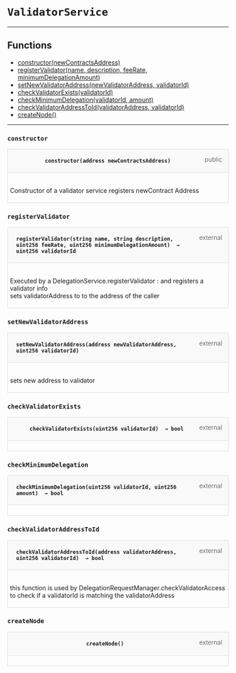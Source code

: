 # `ValidatorService`



---



## Functions


- [constructor(newContractsAddress)](#constructor)
- [registerValidator(name, description, feeRate, minimumDelegationAmount)](#registerValidator)
- [setNewValidatorAddress(newValidatorAddress, validatorId)](#setNewValidatorAddress)
- [checkValidatorExists(validatorId)](#checkValidatorExists)
- [checkMinimumDelegation(validatorId, amount)](#checkMinimumDelegation)
- [checkValidatorAddressToId(validatorAddress, validatorId)](#checkValidatorAddressToId)
- [createNode()](#createNode)
---








### `constructor`

<div class="funcnameconstructor contract-item">
<h4 id="hfuncnameconstructor"><a class="anchor" href="#funcnameconstructor"></a>
<code>constructor(address newContractsAddress) <span class="var-type"></span></code>
<span class="item-kind">public</span>
</h4>
<div class="description">

 <p> Constructor of a validator service registers newContract Address
 </p>
</div>

</div>

### `registerValidator`

<div class="funcnameregisterValidator contract-item">
<h4 id="hfuncnameregisterValidator"><a class="anchor" href="#funcnameregisterValidator"></a>
<code>registerValidator(string name, string description, uint256 feeRate, uint256 minimumDelegationAmount) <span class="var-type"> → uint256 validatorId</span></code>
<span class="item-kind">external</span>
</h4>
<div class="description">

 <p> Executed by a DelegationService.registerValidator : and registers a validator info <br>
sets validatorAddress to to the address of the caller
 </p>
</div>

</div>

### `setNewValidatorAddress`

<div class="funcnamesetNewValidatorAddress contract-item">
<h4 id="hfuncnamesetNewValidatorAddress"><a class="anchor" href="#funcnamesetNewValidatorAddress"></a>
<code>setNewValidatorAddress(address newValidatorAddress, uint256 validatorId) <span class="var-type"></span></code>
<span class="item-kind">external</span>
</h4>
<div class="description">

 <p> sets new address to validator
 </p>
</div>

</div>

### `checkValidatorExists`

<div class="funcnamecheckValidatorExists contract-item">
<h4 id="hfuncnamecheckValidatorExists"><a class="anchor" href="#funcnamecheckValidatorExists"></a>
<code>checkValidatorExists(uint256 validatorId) <span class="var-type"> → bool</span></code>
<span class="item-kind">external</span>
</h4>
<div class="description">


</div>

</div>

### `checkMinimumDelegation`

<div class="funcnamecheckMinimumDelegation contract-item">
<h4 id="hfuncnamecheckMinimumDelegation"><a class="anchor" href="#funcnamecheckMinimumDelegation"></a>
<code>checkMinimumDelegation(uint256 validatorId, uint256 amount) <span class="var-type"> → bool</span></code>
<span class="item-kind">external</span>
</h4>
<div class="description">


</div>

</div>

### `checkValidatorAddressToId`

<div class="funcnamecheckValidatorAddressToId contract-item">
<h4 id="hfuncnamecheckValidatorAddressToId"><a class="anchor" href="#funcnamecheckValidatorAddressToId"></a>
<code>checkValidatorAddressToId(address validatorAddress, uint256 validatorId) <span class="var-type"> → bool</span></code>
<span class="item-kind">external</span>
</h4>
<div class="description">

 <p> this function is used by DelegationRequestManager.checkValidatorAccess <br>
to check if a validatorId is matching the validatorAddress
 </p>
</div>

</div>

### `createNode`

<div class="funcnamecreateNode contract-item">
<h4 id="hfuncnamecreateNode"><a class="anchor" href="#funcnamecreateNode"></a>
<code>createNode() <span class="var-type"></span></code>
<span class="item-kind">external</span>
</h4>
<div class="description">


</div>

</div>

<style>
    .contract-item {
        border-radius: var(--border-radius);
        border: solid 1px #ddd;
        max-width: 90vw;
        padding: 0;
        margin-top: 1em;
        margin-bottom: 1em;
        word-wrap: break-word;
    }

    .contract-item h4 {
        display: -webkit-box;
        display: -ms-flexbox;
        display: flex;
        -webkit-box-orient: horizontal;
        -webkit-box-direction: normal;
        -ms-flex-direction: row;
        flex-direction: row;
        -webkit-box-pack: justify;
        -ms-flex-pack: justify;
        justify-content: space-between;
        -ms-flex-line-pack: start;
        align-content: flex-start;
        padding: 0;
        margin: 1em;
        margin-bottom: 2em;
        position: relative;
        font-size: inherit;
    }

    .contract-item h4::before {
        content: "";
        display: block;
        position: absolute;
        height: 100%;
        width: 100%;
        -webkit-box-sizing: content-box;
        box-sizing: content-box;
        padding: 1em;
        margin: -1em;
        z-index: -10;
        background-color: #f9f9fa;
        border-bottom: solid 1px #ddd;
    }
    .contract-item h4 code {
        color: inherit;
        background-color: transparent;
        padding: 5px
    }

    .contract-item h4 .item-kind {
        font-weight: 300;
        opacity: .8;
    }

    .contract-item .description{
        padding: 5px
    }

    .contract-item .box {
        margin: 20px 10px;
        padding: 10px 30px;
        background-color: #EEE;
        border: 1px solid #CCC;
    }
</style>


